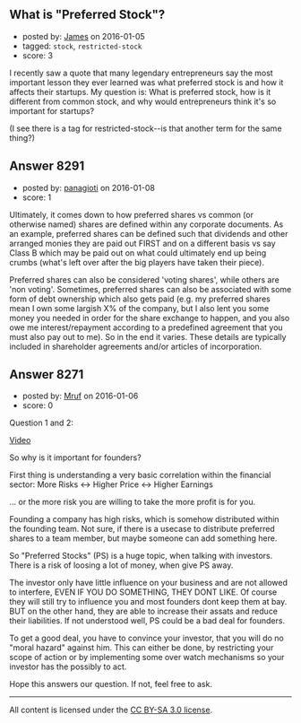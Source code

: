 ## What is "Preferred Stock"?

- posted by: [James](https://stackexchange.com/users/309602/james) on 2016-01-05
- tagged: `stock`, `restricted-stock`
- score: 3

<p>I recently saw a quote that many legendary entrepreneurs say the most important lesson they ever learned was what preferred stock is and how it affects their startups.  My question is: What is preferred stock, how is it different from common stock, and why would entrepreneurs think it's so important for startups?</p>

<p>(I see there is a tag for restricted-stock--is that another term for the same thing?)</p>



## Answer 8291

- posted by: [panagioti](https://stackexchange.com/users/107455/panagioti) on 2016-01-08
- score: 1

<p>Ultimately, it comes down to how preferred shares vs common (or otherwise named) shares are defined within any corporate documents.  As an example, preferred shares can be defined such that dividends and other arranged monies they are paid out FIRST and on a different basis vs say Class B which may be paid out on what could ultimately end up being crumbs (what's left over after the big players have taken their piece).  </p>

<p>Preferred shares can also be considered 'voting shares', while others are 'non voting'.  Sometimes, preferred shares can also be associated with some form of debt ownership which also gets paid (e.g. my preferred shares mean I own some largish X% of the company, but I also lent you some money you needed in order for the share exchange to happen, and you also owe me interest/repayment according to a predefined agreement that you must also pay out to me).  So in the end it varies.  These details are typically included in shareholder agreements and/or articles of incorporation.</p>



## Answer 8271

- posted by: [Mruf](https://stackexchange.com/users/3246202/mruf) on 2016-01-06
- score: 0

<p>Question 1 and 2:</p>

<p><a href="http://www.investopedia.com/terms/p/preferredstock.asp" rel="nofollow">Video</a></p>

<p>So why is it important for founders?</p>

<p>First thing is understanding a very basic correlation within the financial sector: More Risks &lt;-> Higher Price &lt;-> Higher Earnings</p>

<p>... or the more risk you are willing to take the more profit is for you.</p>

<p>Founding a company has high risks, which is somehow distributed within the founding team. Not sure, if there is a usecase to distribute preferred shares to a team member, but maybe someone can add something here.</p>

<p>So "Preferred Stocks" (PS) is a huge topic, when talking with investors. There is a risk of loosing a lot of money, when give PS away.</p>

<p>The investor only have little influence on your business and are not allowed to interfere, EVEN IF YOU DO SOMETHING, THEY DONT LIKE. Of course they will still try to influence you and most founders dont keep them at bay. BUT on the other hand, they are able to increase their assats and reduce their liabilities. If not understood well, PS could be a bad deal for founders.</p>

<p>To get a good deal, you have to convince your investor, that you will do no "moral hazard" against him. This can either be done, by restricting your scope of action or by implementing some over watch mechanisms so your investor has the possibly to act.</p>

<p>Hope this answers our question. If not, feel free to ask.</p>




---

All content is licensed under the [CC BY-SA 3.0 license](https://creativecommons.org/licenses/by-sa/3.0/).
